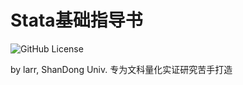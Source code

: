 # Stata基础指导书
![GitHub License](https://img.shields.io/github/license/Larrtroffen/Stata_Guidebook)

by larr, ShanDong Univ.
专为文科量化实证研究苦手打造

